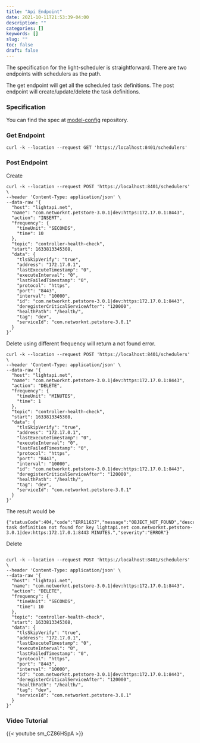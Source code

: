 ```yaml
---
title: "Api Endpoint"
date: 2021-10-11T21:53:39-04:00
description: ""
categories: []
keywords: []
slug: ""
toc: false
draft: false
---
```


The specification for the light-scheduler is straightforward. There are two endpoints with schedulers as the path. 

The get endpoint will get all the scheduled task definitions. 
The post endpoint will create/update/delete the task definitions.


### Specification

You can find the spec at [model-config](https://github.com/networknt/model-config/tree/master/rest/light-scheduler) repository. 


### Get Endpoint


```
curl -k --location --request GET 'https://localhost:8401/schedulers'
```

### Post Endpoint


Create

```
curl -k --location --request POST 'https://localhost:8401/schedulers' \
--header 'Content-Type: application/json' \
--data-raw '{
  "host": "lightapi.net",
  "name": "com.networknt.petstore-3.0.1|dev:https:172.17.0.1:8443",
  "action": "INSERT",
  "frequency": {
    "timeUnit": "SECONDS",
    "time": 10
  },
  "topic": "controller-health-check",
  "start": 1633813345308,
  "data": {
    "tlsSkipVerify": "true",
    "address": "172.17.0.1",
    "lastExecuteTimestamp": "0",
    "executeInterval": "0",
    "lastFailedTimestamp": "0",
    "protocol": "https",
    "port": "8443",
    "interval": "10000",
    "id": "com.networknt.petstore-3.0.1|dev:https:172.17.0.1:8443",
    "deregisterCriticalServiceAfter": "120000",
    "healthPath": "/health/",
    "tag": "dev",
    "serviceId": "com.networknt.petstore-3.0.1"
  }
}'

```


Delete using different frequency will return a not found error. 

```
curl -k --location --request POST 'https://localhost:8401/schedulers' \
--header 'Content-Type: application/json' \
--data-raw '{
  "host": "lightapi.net",
  "name": "com.networknt.petstore-3.0.1|dev:https:172.17.0.1:8443",
  "action": "DELETE",
  "frequency": {
    "timeUnit": "MINUTES",
    "time": 1
  },
  "topic": "controller-health-check",
  "start": 1633813345308,
  "data": {
    "tlsSkipVerify": "true",
    "address": "172.17.0.1",
    "lastExecuteTimestamp": "0",
    "executeInterval": "0",
    "lastFailedTimestamp": "0",
    "protocol": "https",
    "port": "8443",
    "interval": "10000",
    "id": "com.networknt.petstore-3.0.1|dev:https:172.17.0.1:8443",
    "deregisterCriticalServiceAfter": "120000",
    "healthPath": "/health/",
    "tag": "dev",
    "serviceId": "com.networknt.petstore-3.0.1"
  }
}'
```

The result would be 

```
{"statusCode":404,"code":"ERR11637","message":"OBJECT_NOT_FOUND","description":"Object task definition not found for key lightapi.net com.networknt.petstore-3.0.1|dev:https:172.17.0.1:8443 MINUTES.","severity":"ERROR"}
```



Delete

```

curl -k --location --request POST 'https://localhost:8401/schedulers' \
--header 'Content-Type: application/json' \
--data-raw '{
  "host": "lightapi.net",
  "name": "com.networknt.petstore-3.0.1|dev:https:172.17.0.1:8443",
  "action": "DELETE",
  "frequency": {
    "timeUnit": "SECONDS",
    "time": 10
  },
  "topic": "controller-health-check",
  "start": 1633813345308,
  "data": {
    "tlsSkipVerify": "true",
    "address": "172.17.0.1",
    "lastExecuteTimestamp": "0",
    "executeInterval": "0",
    "lastFailedTimestamp": "0",
    "protocol": "https",
    "port": "8443",
    "interval": "10000",
    "id": "com.networknt.petstore-3.0.1|dev:https:172.17.0.1:8443",
    "deregisterCriticalServiceAfter": "120000",
    "healthPath": "/health/",
    "tag": "dev",
    "serviceId": "com.networknt.petstore-3.0.1"
  }
}'
```


### Video Tutorial

{{< youtube sm_CZ86HSpA >}}

